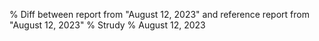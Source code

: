 % Diff between report from "August 12, 2023" and reference report from "August 12, 2023"
% Strudy
% August 12, 2023


